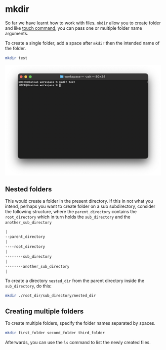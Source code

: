 # mkdir

So far we have learnt how to work with files. `mkdir` allow you to create
folder and like [touch command](./touch.md), you can pass one or multiple folder name arguments.

To create a single folder, add a space after `mkdir` then the intended name of the folder.

```sh
mkdir test
```

![mkdir](../../assets/shell-scripting/mkdir.png)

## Nested folders

This would create a folder in the present directory. If this in not what you
intend, perhaps you want to create folder on a sub subdirectory, consider the
following structure, where the `parent_directory` contains the `root_directory`
which in turn holds the `sub_directory` and the `another_sub_directory`

```
|
--parent_directory
|
----root_directory 
|
--------sub_directory
|
--------another_sub_directory
|
```

To create a directory `nested_dir` from the parent directory inside the
`sub_directory`, do this:

```sh
mkdir ./root_dir/sub_directory/nested_dir
```

## Creating multiple folders

To create multiple folders, specify the folder names separated by spaces.

```sh
mkdir first_folder second_folder third_folder
```

Afterwards, you can use the `ls` command to list the newly created files.
